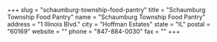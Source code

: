 +++
slug = "schaumburg-township-food-pantry"
title = "Schaumburg Township Food Pantry"
name = "Schaumburg Township Food Pantry"
address = "1 Illinois Blvd."
city = "Hoffman Estates"
state = "IL"
postal = "60169"
website = ""
phone = "847-884-0030"
fax = ""
+++

